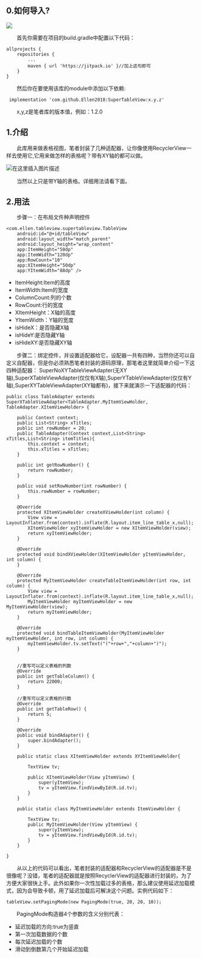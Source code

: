## 0.如何导入?

[![](https://www.jitpack.io/v/Ellen2018/SuperTableView.svg)](https://www.jitpack.io/#Ellen2018/SuperTableView)

&emsp;&emsp;首先你需要在项目的build.gradle中配置以下代码：  

    allprojects {
		repositories {
			...
			maven { url 'https://jitpack.io' }//加上这句即可
		}
	}

&emsp;&emsp;然后你在要使用该库的module中添加以下依赖:  

     implementation 'com.github.Ellen2018:SuperTableView:x.y.z'

&emsp;&emsp;x,y,z是笔者库的版本值，例如：1.2.0

## 1.介绍

&emsp;&emsp;此库用来做表格视图，笔者封装了几种适配器，让你像使用RecyclerView一样去使用它,它用来做怎样的表格呢？带有XY轴的都可以做。

![在这里插入图片描述](https://img-blog.csdnimg.cn/20190912094909887.jpg?x-oss-process=image/watermark,type_ZmFuZ3poZW5naGVpdGk,shadow_10,text_aHR0cHM6Ly9ibG9nLmNzZG4ubmV0L0NsQW5kRWxsZW4=,size_16,color_FFFFFF,t_70)

&emsp;&emsp;当然以上只是带Y轴的表格。详细用法请看下面。

## 2.用法

&emsp;&emsp;步骤一：在布局文件种声明控件

    <com.ellen.tableview.supertableview.TableView
        android:id="@+id/tableView"
        android:layout_width="match_parent"
        android:layout_height="wrap_content"
        app:ItemHeight="50dp" 
        app:ItemWidth="120dp" 
        app:RowCount="10"  
        app:XItemHeight="50dp"
        app:YItemWidth="88dp" />

- ItemHeight:Item的高度
- ItemWidth:Item的宽度
- ColumnCount:列的个数
- RowCount:行的宽度
- XItemHeight：X轴的高度
- YItemWidth：Y轴的宽度
- isHideX：是否隐藏X轴
- isHideY:是否隐藏Y轴
- isHideXY:是否隐藏XY轴

&emsp;&emsp;步骤二：绑定控件，并设置适配器给它，设配器一共有四种，当然你还可以自定义自配器，但是你必须熟悉笔者封装的源码原理，那笔者这里就简单介绍一下这四种适配器：
SuperNoXYTableViewAdapter(无XY轴),SuperXTableViewAdapter(仅仅有X轴),SuperYTableViewAdapter(仅仅有Y轴),SuperXYTableViewAdapter(XY轴都有)，接下来就演示一下适配器的代码：

    public class TableAdapter extends SuperXTableViewAdapter<TableAdapter.MyItemViewHolder, TableAdapter.XItemViewHolder> {

        public Context context;
        public List<String> xTitles;
        public int rowNumber = 20;
        public TableAdapter(Context context,List<String> xTitles,List<String> itemTitles){
            this.context = context;
            this.xTitles = xTitles;
        }

        public int getRowNumber() {
            return rowNumber;
        }

        public void setRowNumber(int rowNumber) {
            this.rowNumber = rowNumber;
        }

        @Override
        protected XItemViewHolder createXViewHolder(int column) {
            View view = LayoutInflater.from(context).inflate(R.layout.item_line_table_x,null);
            XItemViewHolder xyItemViewHolder = new XItemViewHolder(view);
            return xyItemViewHolder;
        }

        @Override
        protected void bindXViewHolder(XItemViewHolder yItemViewHolder, int column) {
        }

        @Override
        protected MyItemViewHolder createTableItemViewHolder(int row, int column) {
            View view = LayoutInflater.from(context).inflate(R.layout.item_line_table_x,null);
            MyItemViewHolder myItemViewHolder = new MyItemViewHolder(view);
            return myItemViewHolder;
        }

        @Override
        protected void bindTableItemViewHolder(MyItemViewHolder myItemViewHolder, int row, int column) {
            myItemViewHolder.tv.setText("("+row+","+column+")");
        }


        //重写可以定义表格的列数
        @Override
        public int getTableColumn() {
            return 22000;
        }

        //重写可以定义表格的行数
        @Override
        public int getTableRow() {
            return 5;
        }

        @Override
        public void bindAdapter() {
            super.bindAdapter();
        }

        public static class XItemViewHolder extends XYItemViewHolder{

            TextView tv;

            public XItemViewHolder(View yItemView) {
                super(yItemView);
                tv = yItemView.findViewById(R.id.tv);
            }
        }

        public static class MyItemViewHolder extends ItemViewHolder {

            TextView tv;
            public MyItemViewHolder(View yItemView) {
                super(yItemView);
                tv = yItemView.findViewById(R.id.tv);
            }
        }

    }

&emsp;&emsp;从以上的代码可以看出，笔者封装的适配器和RecyclerView的适配器是不是很像呢？没错，笔者的适配器就是按照RecyclerView的适配器进行封装的，为了方便大家很快上手。此外如果你一次性加载过多的表格，那么建议使用延迟加载模式，因为会导致卡顿，用了延迟加载后可解决这个问题。实例代码如下：  

    
    tableView.setPagingMode(new PagingMode(true, 20, 20, 10));

&emsp;&emsp;PagingMode构造器4个参数的含义分别代表：  

- 延迟加载的方向:true为竖直
- 第一次加载数据的个数
- 每次延迟加载的个数
- 滑动到倒数第几个开始延迟加载




